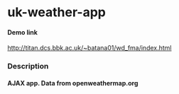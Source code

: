 # uk-weather-app

#### Demo link

<http://titan.dcs.bbk.ac.uk/~batana01/wd_fma/index.html>


### Description

#### AJAX app. Data from openweathermap.org
